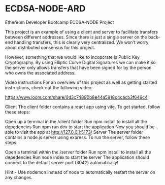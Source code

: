 # ECDSA-NODE-ARD
Ethereum Developer Bootcamp ECDSA-NODE Project

This project is an example of using a client and server to facilitate transfers between different addresses. Since there is just a single server on the back-end handling transfers, this is clearly very centralized. We won't worry about distributed consensus for this project.

However, something that we would like to incoporate is Public Key Cryptography. By using Elliptic Curve Digital Signatures we can make it so the server only allows transfers that have been signed for by the person who owns the associated address.

Video instructions
For an overview of this project as well as getting started instructions, check out the following video:

https://www.loom.com/share/0d3c74890b8e44a5918c4cacb3f646c4

Client
The client folder contains a react app using vite. To get started, follow these steps:

Open up a terminal in the /client folder
Run npm install to install all the depedencies
Run npm run dev to start the application
Now you should be able to visit the app at http://127.0.0.1:5173/
Server
The server folder contains a node.js server using express. To run the server, follow these steps:

Open a terminal within the /server folder
Run npm install to install all the depedencies
Run node index to start the server
The application should connect to the default server port (3042) automatically!

Hint - Use nodemon instead of node to automatically restart the server on any changes.
